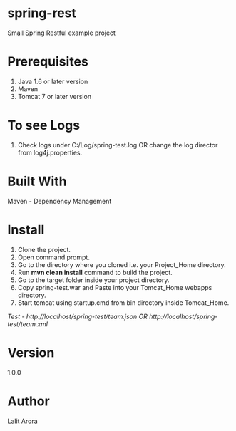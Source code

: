 # spring-rest
Small Spring Restful example project

# Prerequisites
1. Java 1.6 or later version
2. Maven
3. Tomcat 7 or later version

# To see Logs
1. Check logs under C:/Log/spring-test.log OR change the log director from log4j.properties.

# Built With
Maven - Dependency Management

# Install

1. Clone the project.
2. Open command prompt.
3. Go to the directory where you cloned i.e. your Project_Home directory.
4. Run **mvn clean install** command to build the project. 
5. Go to the target folder inside your project directory.
6. Copy spring-test.war and Paste into your Tomcat_Home webapps directory.
7. Start tomcat using startup.cmd from bin directory inside Tomcat_Home.

*Test - http://localhost/spring-test/team.json OR http://localhost/spring-test/team.xml*

# Version 
1.0.0

# Author
Lalit Arora

